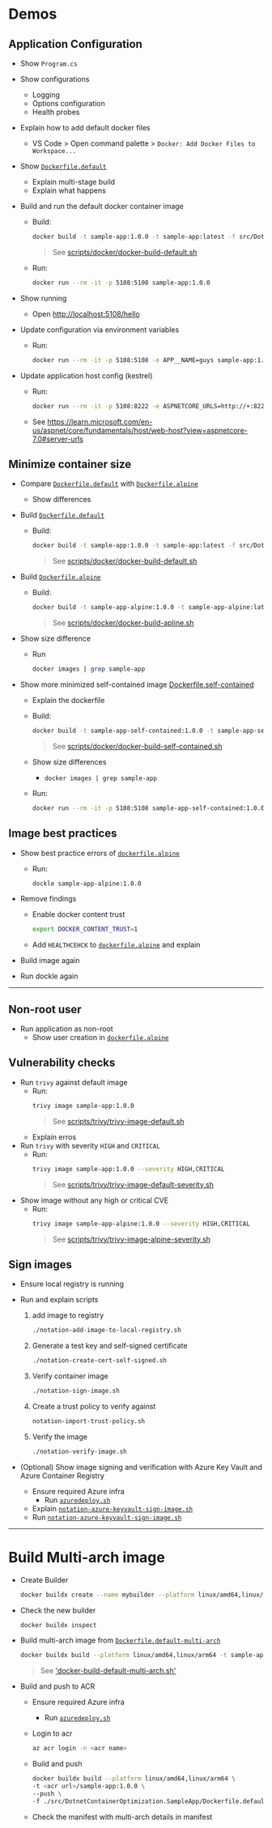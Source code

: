 # Demos

## Application Configuration

- Show `Program.cs`
- Show configurations
    - Logging
    - Options configuration
    - Health probes
- Explain how to add default docker files
    - VS Code > Open command palette > `Docker: Add Docker Files to Workspace...`
- Show [`Dockerfile.default`](src/DotnetContainerOptimization.SampleApp/Dockerfile.default)
    - Explain multi-stage build
    - Explain what happens
- Build and run the default docker container image
    - Build:

        ```bash
        docker build -t sample-app:1.0.0 -t sample-app:latest -f src/DotnetContainerOptimization.SampleApp/Dockerfile.default src/DotnetContainerOptimization.SampleApp
        ```

        > See [scripts/docker/docker-build-default.sh](scripts/docker/docker-build-default.sh)
    - Run:

        ```bash
        docker run --rm -it -p 5108:5108 sample-app:1.0.0
        ```

- Show running
    - Open <http://localhost:5108/hello>
- Update configuration via environment variables
    - Run:

        ```bash
        docker run --rm -it -p 5108:5108 -e APP__NAME=guys sample-app:1.0.0
        ```

- Update application host config (kestrel)
    - Run:

        ```bash
        docker run --rm -it -p 5108:8222 -e ASPNETCORE_URLS=http://+:8222 -e APP__NAME='old grumpy cat' sample-app:1.0.0
        ```

    - See <https://learn.microsoft.com/en-us/aspnet/core/fundamentals/host/web-host?view=aspnetcore-7.0#server-urls>

## Minimize container size

- Compare [`Dockerfile.default`](src/DotnetContainerOptimization.SampleApp/Dockerfile.default) with [`Dockerfile.alpine`](src/DotnetContainerOptimization.SampleApp/Dockerfile.alpine)
    - Show differences
- Build [`Dockerfile.default`]()
    - Build:
    
        ```bash
        docker build -t sample-app:1.0.0 -t sample-app:latest -f src/DotnetContainerOptimization.SampleApp/Dockerfile.default src/DotnetContainerOptimization.SampleApp
        ```

        > See [scripts/docker/docker-build-default.sh](scripts/docker/docker-build-default.sh)
- Build [`Dockerfile.alpine`](src/DotnetContainerOptimization.SampleApp/Dockerfile.alpine)
    - Build:

        ```bash
        docker build -t sample-app-alpine:1.0.0 -t sample-app-alpine:latest -f src/DotnetContainerOptimization.SampleApp/Dockerfile.alpine src/DotnetContainerOptimization.SampleApp
        ```

        > See [scripts/docker/docker-build-apline.sh](scripts/docker/docker-build-alpine.sh)
- Show size difference
    - Run

        ```bash
        docker images | grep sample-app
        ```

- Show more minimized self-contained image [Dockerfile.self-contained](src/DotnetContainerOptimization.SampleApp/Dockerfile.self-contained)
    - Explain the dockerfile
    - Build:

        ```bash
        docker build -t sample-app-self-contained:1.0.0 -t sample-app-self-contained:latest -f src/DotnetContainerOptimization.SampleApp/Dockerfile.self-contained src/DotnetContainerOptimization.SampleApp
        ```

        > See [scripts/docker/docker-build-self-contained.sh](scripts/docker/docker-build-self-contained.sh)
    - Show size differences
        - `docker images | grep sample-app`
    - Run:

        ```bash
        docker run --rm -it -p 5108:5108 sample-app-self-contained:1.0.0
        ```

## Image best practices

- Show best practice errors of [`dockerfile.alpine`](src/DotnetContainerOptimization.SampleApp/Dockerfile.alpine)
    - Run:

        ```bash
        dockle sample-app-alpine:1.0.0
        ```

- Remove findings
    - Enable docker content trust

        ```bash
        export DOCKER_CONTENT_TRUST=1
        ```

    - Add `HEALTHCEHCK` to [`dockerfile.alpine`](src/DotnetContainerOptimization.SampleApp/Dockerfile.alpine) and explain
- Build image again
- Run dockle again

---

## Non-root user

- Run application as non-root
    - Show user creation in [`dockerfile.alpine`](src/DotnetContainerOptimization.SampleApp/Dockerfile.alpine)

## Vulnerability checks

- Run `trivy` against default image
    - Run:
        ```bash
        trivy image sample-app:1.0.0
        ```
        > See [scripts/trivy/trivy-image-default.sh](scripts/trivy/trivy-image-default.sh)
    - Explain erros
- Run `trivy` with severity `HIGH` and `CRITICAL`
    - Run:
        ```bash
        trivy image sample-app:1.0.0 --severity HIGH,CRITICAL
        ```
        > See [scripts/trivy/trivy-image-default-severity.sh](scripts/trivy/trivy-image-default-severity.sh)
- Show image without any high or critical CVE
    - Run:
        ```bash
        trivy image sample-app-alpine:1.0.0 --severity HIGH,CRITICAL
        ```
        > See [scripts/trivy/trivy-image-alpine-severity.sh](scripts/trivy/trivy-image-alpine-severity.sh)

## Sign images

- Ensure local registry is running
- Run and explain scripts

    1. add image to registry

        ```bash
        ./notation-add-image-to-local-registry.sh
        ```

    2. Generate a test key and self-signed certificate

        ```bash
        ./notation-create-cert-self-signed.sh
        ```

    3. Verify container image

        ```bash
        ./notation-sign-image.sh
        ```

    4. Create a trust policy to verify against

        ```bash
        notation-import-trust-policy.sh
        ```

    5. Verify the image

        ```bash
        ./notation-verify-image.sh
        ```

- (Optional) Show image signing and verification with Azure Key Vault and Azure Container Registry
    - Ensure required Azure infra
        - Run [`azuredeploy.sh`](infra/azuredeploy.sh)
    - Explain [`notation-azure-keyvault-sign-image.sh`](scripts/notation-azure-keyvault/notation-azure-keyvault-sign-image.sh)
    - Run [`notation-azure-keyvault-sign-image.sh`](scripts/notation-azure-keyvault/notation-azure-keyvault-sign-image.sh)

---

# Build Multi-arch image

- Create Builder

    ```bash
    docker buildx create --name mybuilder --platform linux/amd64,linux/arm64 --use
    ```

- Check the new builder

    ```bash
    docker buildx inspect
    ```

- Build multi-arch image from [`Dockerfile.default-multi-arch`](src/DotnetContainerOptimization.SampleApp/Dockerfile.default-multi-arch)

    ```bash
    docker buildx build --platform linux/amd64,linux/arm64 -t sample-app:1.0.0 -f ./src/DotnetContainerOptimization.SampleApp/Dockerfile.default-multi-arch ./src/DotnetContainerOptimization.SampleApp
    ```

    > See ['docker-build-default-multi-arch.sh'](scripts/docker/docker-build-default-multi-arch.sh)

- Build and push to ACR
    - Ensure required Azure infra
        - Run [`azuredeploy.sh`](infra/azuredeploy.sh)
    - Login to acr

        ```bash
        az acr login -n <acr name>
        ```
    
    - Build and push

        ```bash
        docker buildx build --platform linux/amd64,linux/arm64 \
        -t <acr url>/sample-app:1.0.0 \
        --push \
        -f ./src/DotnetContainerOptimization.SampleApp/Dockerfile.default-multi-arch ./src/DotnetContainerOptimization.SampleApp
        ```
    
    - Check the manifest with multi-arch details in manifest
